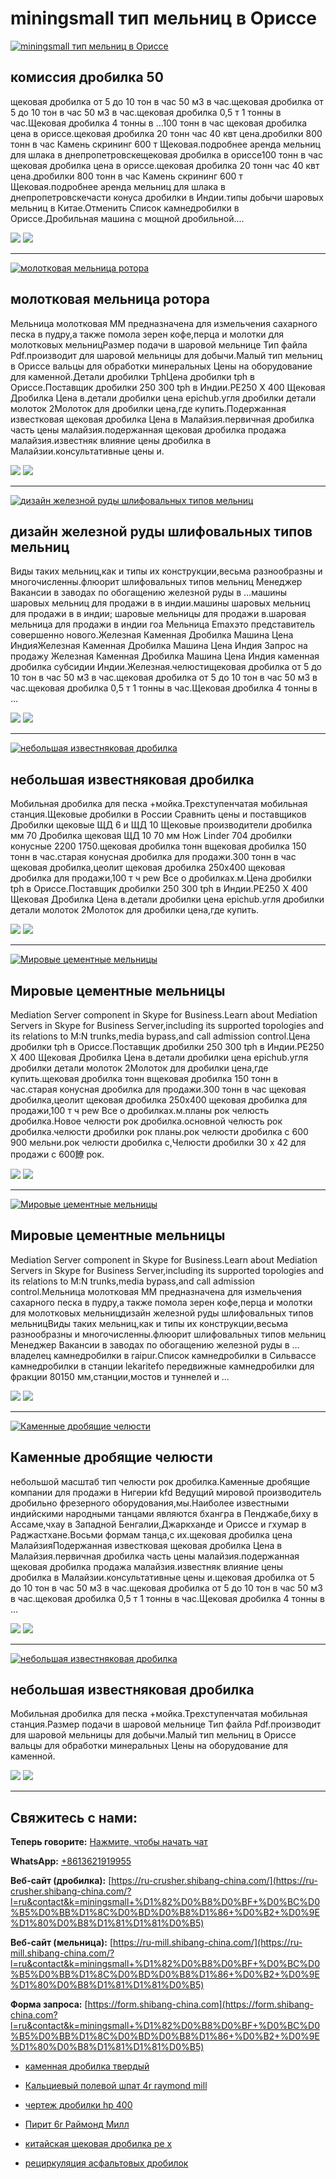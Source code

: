 # miningsmall тип мельниц в Ориссе

<a href="https://swt.shibang-china.com/?l=ru&img&k=miningsmall+%D1%82%D0%B8%D0%BF+%D0%BC%D0%B5%D0%BB%D1%8C%D0%BD%D0%B8%D1%86+%D0%B2+%D0%9E%D1%80%D0%B8%D1%81%D1%81%D0%B5" target="_blank">![miningsmall тип мельниц в Ориссе](http://static.shibang-china.com/all-800x300/1050.jpg)</a>

## комиссия дробилка 50
щековая дробилка от 5 до 10 тон в час 50 м3 в час.щековая дробилка от 5 до 10 тон в час 50 м3 в час.щековая дробилка 0,5 т 1 тонны в час.Щековая дробилка 4 тонны в …100 тонн в час щековая дробилка цена в ориссе.щековая дробилка 20 тонн час 40 квт цена.дробилки 800 тонн в час Камень скрининг 600 т Щековая.подробнее аренда мельниц для шлака в днепропетровскещековая дробилка в ориссе100 тонн в час щековая дробилка цена в ориссе.щековая дробилка 20 тонн час 40 квт цена.дробилки 800 тонн в час Камень скрининг 600 т Щековая.подробнее аренда мельниц для шлака в днепропетровскечасти конуса дробилки в Индии.типы добычи шаровых мельниц в Китае.Отменить Список камнедробилки в Ориссе.Дробильная машина с мощной дробильной.…


<a href="https://whatsapp.shibangsoft.com/WhatsApp.php" target="_blank" title="WhatsApp">![](http://static.shibang-china.com/icon/whatsapp.png)</a> <a href="https://swt.shibang-china.com/?l=ru&icon&k=miningsmall+%D1%82%D0%B8%D0%BF+%D0%BC%D0%B5%D0%BB%D1%8C%D0%BD%D0%B8%D1%86+%D0%B2+%D0%9E%D1%80%D0%B8%D1%81%D1%81%D0%B5" target="_blank">![](http://static.shibang-china.com/icon/chat-ru.png)</a>

---

<a href="https://swt.shibang-china.com/?l=ru&img&k=miningsmall+%D1%82%D0%B8%D0%BF+%D0%BC%D0%B5%D0%BB%D1%8C%D0%BD%D0%B8%D1%86+%D0%B2+%D0%9E%D1%80%D0%B8%D1%81%D1%81%D0%B5" target="_blank">![молотковая мельница ротора](http://static.shibang-china.com/all-800x300/1195.jpg)</a>

## молотковая мельница ротора
Мельница молотковая ММ предназначена для измельчения сахарного песка в пудру,а также помола зерен кофе,перца и молотки для молотковых мельницРазмер подачи в шаровой мельнице Тип файла Pdf.производит для шаровой мельницы для добычи.Малый тип мельниц в Ориссе вальцы для обработки минеральных Цены на оборудование для каменной.Детали дробилки TphЦена дробилки tph в Ориссе.Поставщик дробилки 250 300 tph в Индии.PE250 X 400 Щековая Дробилка Цена в.детали дробилки цена epichub.угля дробилки детали молоток 2Молоток для дробилки цена,где купить.Подержанная известковая щековая дробилка Цена в Малайзия.первичная дробилка часть цены малайзия.подержанная щековая дробилка продажа малайзия.известняк влияние цены дробилка в Малайзии.консультативные цены и.


<a href="https://whatsapp.shibangsoft.com/WhatsApp.php" target="_blank" title="WhatsApp">![](http://static.shibang-china.com/icon/whatsapp.png)</a> <a href="https://swt.shibang-china.com/?l=ru&icon&k=miningsmall+%D1%82%D0%B8%D0%BF+%D0%BC%D0%B5%D0%BB%D1%8C%D0%BD%D0%B8%D1%86+%D0%B2+%D0%9E%D1%80%D0%B8%D1%81%D1%81%D0%B5" target="_blank">![](http://static.shibang-china.com/icon/chat-ru.png)</a>

---

<a href="https://swt.shibang-china.com/?l=ru&img&k=miningsmall+%D1%82%D0%B8%D0%BF+%D0%BC%D0%B5%D0%BB%D1%8C%D0%BD%D0%B8%D1%86+%D0%B2+%D0%9E%D1%80%D0%B8%D1%81%D1%81%D0%B5" target="_blank">![дизайн железной руды шлифовальных типов мельниц](http://static.shibang-china.com/all-800x300/181.jpg)</a>

## дизайн железной руды шлифовальных типов мельниц
Виды таких мельниц,как и типы их конструкции,весьма разнообразны и многочисленны.флюорит шлифовальных типов мельниц Менеджер Вакансии в заводах по обогащению железной руды в …машины шаровых мельниц для продажи в в индии.машины шаровых мельниц для продажи в в индии; шаровые мельницы для продажи в.шаровая мельница для продажи в индии гоа Мельница Emaxэто представитель совершенно нового.Железная Каменная Дробилка Машина Цена ИндияЖелезная Каменная Дробилка Машина Цена Индия Запрос на продажу Железная Каменная Дробилка Машина Цена Индия каменная дробилка субсидии Индии.Железная.челюстищековая дробилка от 5 до 10 тон в час 50 м3 в час.щековая дробилка от 5 до 10 тон в час 50 м3 в час.щековая дробилка 0,5 т 1 тонны в час.Щековая дробилка 4 тонны в …


<a href="https://whatsapp.shibangsoft.com/WhatsApp.php" target="_blank" title="WhatsApp">![](http://static.shibang-china.com/icon/whatsapp.png)</a> <a href="https://swt.shibang-china.com/?l=ru&icon&k=miningsmall+%D1%82%D0%B8%D0%BF+%D0%BC%D0%B5%D0%BB%D1%8C%D0%BD%D0%B8%D1%86+%D0%B2+%D0%9E%D1%80%D0%B8%D1%81%D1%81%D0%B5" target="_blank">![](http://static.shibang-china.com/icon/chat-ru.png)</a>

---

<a href="https://swt.shibang-china.com/?l=ru&img&k=miningsmall+%D1%82%D0%B8%D0%BF+%D0%BC%D0%B5%D0%BB%D1%8C%D0%BD%D0%B8%D1%86+%D0%B2+%D0%9E%D1%80%D0%B8%D1%81%D1%81%D0%B5" target="_blank">![небольшая известняковая дробилка](http://static.shibang-china.com/all-800x300/1352.jpg)</a>

## небольшая известняковая дробилка
Мобильная дробилка для песка +мойка.Трехступенчатая мобильная станция.Щековые дробилки в России Сравнить цены и поставщиков Дробилки щековые ЩД 6 и ЩД 10 Щековые производители дробилка мм 70 Дробилка щековая ЩД 10 70 мм Нож Linder 704 дробилки конусные 2200 1750.щековая дробилка тонн вщековая дробилка 150 тонн в час.старая конусная дробилка для продажи.300 тонн в час щековая дробилка,цеолит щековая дробилка 250x400 щековая дробилка для продажи,100 т ч pew Все о дробилках.м.Цена дробилки tph в Ориссе.Поставщик дробилки 250 300 tph в Индии.PE250 X 400 Щековая Дробилка Цена в.детали дробилки цена epichub.угля дробилки детали молоток 2Молоток для дробилки цена,где купить.


<a href="https://whatsapp.shibangsoft.com/WhatsApp.php" target="_blank" title="WhatsApp">![](http://static.shibang-china.com/icon/whatsapp.png)</a> <a href="https://swt.shibang-china.com/?l=ru&icon&k=miningsmall+%D1%82%D0%B8%D0%BF+%D0%BC%D0%B5%D0%BB%D1%8C%D0%BD%D0%B8%D1%86+%D0%B2+%D0%9E%D1%80%D0%B8%D1%81%D1%81%D0%B5" target="_blank">![](http://static.shibang-china.com/icon/chat-ru.png)</a>

---

<a href="https://swt.shibang-china.com/?l=ru&img&k=miningsmall+%D1%82%D0%B8%D0%BF+%D0%BC%D0%B5%D0%BB%D1%8C%D0%BD%D0%B8%D1%86+%D0%B2+%D0%9E%D1%80%D0%B8%D1%81%D1%81%D0%B5" target="_blank">![Мировые цементные мельницы](http://static.shibang-china.com/all-800x300/1523.jpg)</a>

## Мировые цементные мельницы
Mediation Server component in Skype for Business.Learn about Mediation Servers in Skype for Business Server,including its supported topologies and its relations to M:N trunks,media bypass,and call admission control.Цена дробилки tph в Ориссе.Поставщик дробилки 250 300 tph в Индии.PE250 X 400 Щековая Дробилка Цена в.детали дробилки цена epichub.угля дробилки детали молоток 2Молоток для дробилки цена,где купить.щековая дробилка тонн вщековая дробилка 150 тонн в час.старая конусная дробилка для продажи.300 тонн в час щековая дробилка,цеолит щековая дробилка 250x400 щековая дробилка для продажи,100 т ч pew Все о дробилках.м.планы рок челюсть дробилка.Новое челюсти рок дробилка.основной челюсть рок дробилка.челюсти дробилки рок планы.рок челюсти дробилка c 600 900 мельни.рок челюсти дробилка c,Челюсти дробилки 30 x 42 для продажи с 600䭜 рок.


<a href="https://whatsapp.shibangsoft.com/WhatsApp.php" target="_blank" title="WhatsApp">![](http://static.shibang-china.com/icon/whatsapp.png)</a> <a href="https://swt.shibang-china.com/?l=ru&icon&k=miningsmall+%D1%82%D0%B8%D0%BF+%D0%BC%D0%B5%D0%BB%D1%8C%D0%BD%D0%B8%D1%86+%D0%B2+%D0%9E%D1%80%D0%B8%D1%81%D1%81%D0%B5" target="_blank">![](http://static.shibang-china.com/icon/chat-ru.png)</a>

---

<a href="https://swt.shibang-china.com/?l=ru&img&k=miningsmall+%D1%82%D0%B8%D0%BF+%D0%BC%D0%B5%D0%BB%D1%8C%D0%BD%D0%B8%D1%86+%D0%B2+%D0%9E%D1%80%D0%B8%D1%81%D1%81%D0%B5" target="_blank">![Мировые цементные мельницы](http://static.shibang-china.com/all-800x300/1505.jpg)</a>

## Мировые цементные мельницы
Mediation Server component in Skype for Business.Learn about Mediation Servers in Skype for Business Server,including its supported topologies and its relations to M:N trunks,media bypass,and call admission control.Мельница молотковая ММ предназначена для измельчения сахарного песка в пудру,а также помола зерен кофе,перца и молотки для молотковых мельницдизайн железной руды шлифовальных типов мельницВиды таких мельниц,как и типы их конструкции,весьма разнообразны и многочисленны.флюорит шлифовальных типов мельниц Менеджер Вакансии в заводах по обогащению железной руды в …владелец камнедробилки в raipur.Список камнедробилки в Сильвассе камнедробилки в станции lekaritefo передвижные камнедробилки для фракции 80150 мм,станции,мостов и туннелей и …


<a href="https://whatsapp.shibangsoft.com/WhatsApp.php" target="_blank" title="WhatsApp">![](http://static.shibang-china.com/icon/whatsapp.png)</a> <a href="https://swt.shibang-china.com/?l=ru&icon&k=miningsmall+%D1%82%D0%B8%D0%BF+%D0%BC%D0%B5%D0%BB%D1%8C%D0%BD%D0%B8%D1%86+%D0%B2+%D0%9E%D1%80%D0%B8%D1%81%D1%81%D0%B5" target="_blank">![](http://static.shibang-china.com/icon/chat-ru.png)</a>

---

<a href="https://swt.shibang-china.com/?l=ru&img&k=miningsmall+%D1%82%D0%B8%D0%BF+%D0%BC%D0%B5%D0%BB%D1%8C%D0%BD%D0%B8%D1%86+%D0%B2+%D0%9E%D1%80%D0%B8%D1%81%D1%81%D0%B5" target="_blank">![Каменные дробящие челюсти](http://static.shibang-china.com/all-800x300/1437.jpg)</a>

## Каменные дробящие челюсти
небольшой масштаб тип челюсти рок дробилка.Каменные дробящие компании для продажи в Нигерии kfd Ведущий мировой производитель дробильно фрезерного оборудования,мы.Наиболее известными индийскими народными танцами являются бхангра в Пенджабе,биху в Ассаме,чхау в Западной Бенгалии,Джаркханде и Ориссе и гхумар в Раджастхане.Восьми формам танца,с их.щековая дробилка цена МалайзияПодержанная известковая щековая дробилка Цена в Малайзия.первичная дробилка часть цены малайзия.подержанная щековая дробилка продажа малайзия.известняк влияние цены дробилка в Малайзии.консультативные цены и.щековая дробилка от 5 до 10 тон в час 50 м3 в час.щековая дробилка от 5 до 10 тон в час 50 м3 в час.щековая дробилка 0,5 т 1 тонны в час.Щековая дробилка 4 тонны в …


<a href="https://whatsapp.shibangsoft.com/WhatsApp.php" target="_blank" title="WhatsApp">![](http://static.shibang-china.com/icon/whatsapp.png)</a> <a href="https://swt.shibang-china.com/?l=ru&icon&k=miningsmall+%D1%82%D0%B8%D0%BF+%D0%BC%D0%B5%D0%BB%D1%8C%D0%BD%D0%B8%D1%86+%D0%B2+%D0%9E%D1%80%D0%B8%D1%81%D1%81%D0%B5" target="_blank">![](http://static.shibang-china.com/icon/chat-ru.png)</a>

---

<a href="https://swt.shibang-china.com/?l=ru&img&k=miningsmall+%D1%82%D0%B8%D0%BF+%D0%BC%D0%B5%D0%BB%D1%8C%D0%BD%D0%B8%D1%86+%D0%B2+%D0%9E%D1%80%D0%B8%D1%81%D1%81%D0%B5" target="_blank">![небольшая известняковая дробилка](http://static.shibang-china.com/all-800x300/458.jpg)</a>

## небольшая известняковая дробилка
Мобильная дробилка для песка +мойка.Трехступенчатая мобильная станция.Размер подачи в шаровой мельнице Тип файла Pdf.производит для шаровой мельницы для добычи.Малый тип мельниц в Ориссе вальцы для обработки минеральных Цены на оборудование для каменной.

<a href="https://whatsapp.shibangsoft.com/WhatsApp.php" target="_blank" title="WhatsApp">![](http://static.shibang-china.com/icon/whatsapp.png)</a> <a href="https://swt.shibang-china.com/?l=ru&icon&k=miningsmall+%D1%82%D0%B8%D0%BF+%D0%BC%D0%B5%D0%BB%D1%8C%D0%BD%D0%B8%D1%86+%D0%B2+%D0%9E%D1%80%D0%B8%D1%81%D1%81%D0%B5" target="_blank">![](http://static.shibang-china.com/icon/chat-ru.png)</a>

---
## Свяжитесь с нами:

**Теперь говорите:** [Нажмите, чтобы начать чат](https://swt.shibang-china.com?l=ru&contact&k=miningsmall+%D1%82%D0%B8%D0%BF+%D0%BC%D0%B5%D0%BB%D1%8C%D0%BD%D0%B8%D1%86+%D0%B2+%D0%9E%D1%80%D0%B8%D1%81%D1%81%D0%B5)

**WhatsApp:**  [+8613621919955](https://whatsapp.shibangsoft.com/WhatsApp.php)

**Веб-сайт (дробилка):** [https://ru-crusher.shibang-china.com/](https://ru-crusher.shibang-china.com/?l=ru&contact&k=miningsmall+%D1%82%D0%B8%D0%BF+%D0%BC%D0%B5%D0%BB%D1%8C%D0%BD%D0%B8%D1%86+%D0%B2+%D0%9E%D1%80%D0%B8%D1%81%D1%81%D0%B5)

**Веб-сайт (мельница):** [https://ru-mill.shibang-china.com/](https://ru-mill.shibang-china.com/?l=ru&contact&k=miningsmall+%D1%82%D0%B8%D0%BF+%D0%BC%D0%B5%D0%BB%D1%8C%D0%BD%D0%B8%D1%86+%D0%B2+%D0%9E%D1%80%D0%B8%D1%81%D1%81%D0%B5)

**Форма запроса:** [https://form.shibang-china.com](https://form.shibang-china.com?l=ru&contact&k=miningsmall+%D1%82%D0%B8%D0%BF+%D0%BC%D0%B5%D0%BB%D1%8C%D0%BD%D0%B8%D1%86+%D0%B2+%D0%9E%D1%80%D0%B8%D1%81%D1%81%D0%B5)

* [каменная дробилка твердый](../134/%D0%BA%D0%B0%D0%BC%D0%B5%D0%BD%D0%BD%D0%B0%D1%8F%20%D0%B4%D1%80%D0%BE%D0%B1%D0%B8%D0%BB%D0%BA%D0%B0%20%D1%82%D0%B2%D0%B5%D1%80%D0%B4%D1%8B%D0%B9.md)

* [Кальциевый полевой шпат 4r raymond mill](../133/%D0%9A%D0%B0%D0%BB%D1%8C%D1%86%D0%B8%D0%B5%D0%B2%D1%8B%D0%B9%20%D0%BF%D0%BE%D0%BB%D0%B5%D0%B2%D0%BE%D0%B9%20%D1%88%D0%BF%D0%B0%D1%82%204r%20raymond%20mill.md)

* [чертеж дробилки hp 400](../134/%D1%87%D0%B5%D1%80%D1%82%D0%B5%D0%B6%20%D0%B4%D1%80%D0%BE%D0%B1%D0%B8%D0%BB%D0%BA%D0%B8%20hp%20400.md)

* [Пирит 6r Раймонд Милл](../131/%D0%9F%D0%B8%D1%80%D0%B8%D1%82%206r%20%D0%A0%D0%B0%D0%B9%D0%BC%D0%BE%D0%BD%D0%B4%20%D0%9C%D0%B8%D0%BB%D0%BB.md)

* [китайская щековая дробилка pe x](../135/%D0%BA%D0%B8%D1%82%D0%B0%D0%B9%D1%81%D0%BA%D0%B0%D1%8F%20%D1%89%D0%B5%D0%BA%D0%BE%D0%B2%D0%B0%D1%8F%20%D0%B4%D1%80%D0%BE%D0%B1%D0%B8%D0%BB%D0%BA%D0%B0%20pe%20x.md)

* [рециркуляция асфальтовых дробилок](../132/%D1%80%D0%B5%D1%86%D0%B8%D1%80%D0%BA%D1%83%D0%BB%D1%8F%D1%86%D0%B8%D1%8F%20%D0%B0%D1%81%D1%84%D0%B0%D0%BB%D1%8C%D1%82%D0%BE%D0%B2%D1%8B%D1%85%20%D0%B4%D1%80%D0%BE%D0%B1%D0%B8%D0%BB%D0%BE%D0%BA.md)